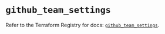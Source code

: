 # `github_team_settings`

Refer to the Terraform Registry for docs: [`github_team_settings`](https://registry.terraform.io/providers/integrations/github/6.7.3/docs/resources/team_settings).
